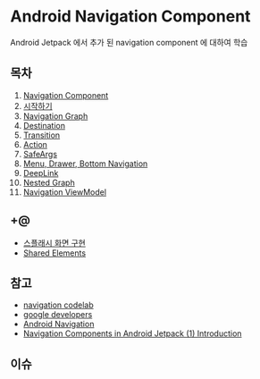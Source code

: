 # Android Navigation Component
Android Jetpack 에서 추가 된 navigation component 에 대하여 학습

## 목차
1. [Navigation Component]()
2. [시작하기]()
3. [Navigation Graph]()
4. [Destination]()
5. [Transition]()
6. [Action]()
7. [SafeArgs]()
8. [Menu, Drawer, Bottom Navigation]()
9. [DeepLink]()
10. [Nested Graph]()
11. [Navigation ViewModel]()

## +@
* [스플래시 화면 구현]()
* [Shared Elements]()

## 참고
* [navigation codelab](https://codelabs.developers.google.com/codelabs/android-navigation/index.html?index=..%2F..index#0)
* [google developers](https://developer.android.com/guide/navigation)
* [Android Navigation](https://brunch.co.kr/@oemilk/210)
* [Navigation Components in Android Jetpack (1) Introduction
](https://medium.com/@maryangmin/navigation-components-in-android-jetpack-1-introduction-e38442f70f)

## 이슈
